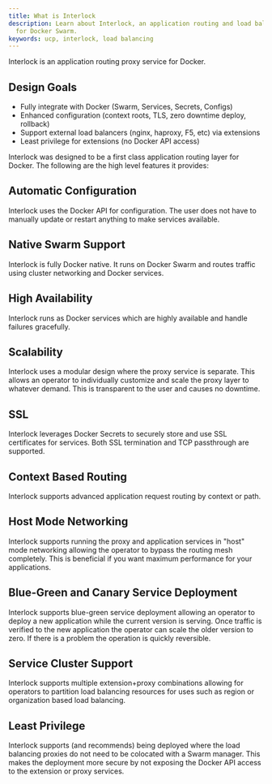 ```yaml
---
title: What is Interlock
description: Learn about Interlock, an application routing and load balancing system
  for Docker Swarm.
keywords: ucp, interlock, load balancing
---
```


Interlock is an application routing proxy service for Docker.

## Design Goals

- Fully integrate with Docker (Swarm, Services, Secrets, Configs)
- Enhanced configuration (context roots, TLS, zero downtime deploy, rollback)
- Support external load balancers (nginx, haproxy, F5, etc) via extensions
- Least privilege for extensions (no Docker API access)

Interlock was designed to be a first class application routing layer for Docker.
The following are the high level features it provides:

## Automatic Configuration
Interlock uses the Docker API for configuration. The user does not have to manually
update or restart anything to make services available.

## Native Swarm Support
Interlock is fully Docker native.  It runs on Docker Swarm and routes traffic using
cluster networking and Docker services.

## High Availability
Interlock runs as Docker services which are highly available and handle failures gracefully.

## Scalability
Interlock uses a modular design where the proxy service is separate.  This allows an
operator to individually customize and scale the proxy layer to whatever demand.  This is
transparent to the user and causes no downtime.

## SSL
Interlock leverages Docker Secrets to securely store and use SSL certificates for services.  Both
SSL termination and TCP passthrough are supported.

## Context Based Routing
Interlock supports advanced application request routing by context or path.

## Host Mode Networking
Interlock supports running the proxy and application services in "host" mode networking allowing
the operator to bypass the routing mesh completely.  This is beneficial if you want
maximum performance for your applications.

## Blue-Green and Canary Service Deployment
Interlock supports blue-green service deployment allowing an operator to deploy a new application
while the current version is serving.  Once traffic is verified to the new application the operator
can scale the older version to zero.  If there is a problem the operation is quickly reversible.

## Service Cluster Support
Interlock supports multiple extension+proxy combinations allowing for operators to partition load
balancing resources for uses such as region or organization based load balancing.

## Least Privilege
Interlock supports (and recommends) being deployed where the load balancing
proxies do not need to be colocated with a Swarm manager.  This makes the
deployment more secure by not exposing the Docker API access to the extension or proxy services.
